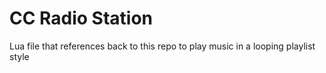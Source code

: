 # CC Radio Station

Lua file that references back to this repo to play music in a looping playlist style

